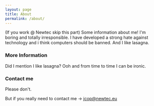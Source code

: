 ```yaml
---
layout: page
title: About
permalink: /about/
---
```


(If you work @ Newtec skip this part)
Some information about me! I'm boring and totally irresponsible. I have developed a strong hate against technology and i think computers should be banned. And I like lasagna.

### More Information

Did I mention I like lasagna? Ooh and from time to time I can be ironic.
### Contact me

Please don't.

But if you really need to contact me -> [jcop@newtec.eu](mailto:jcop@newtec.eu)